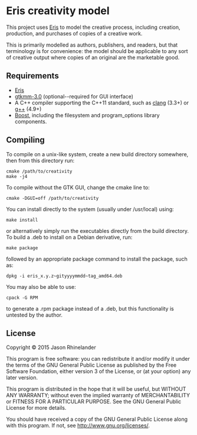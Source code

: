# Eris creativity model

This project uses [Eris](https://github.com/erisproject/eris) to model the
creative process, including creation, production, and purchases of copies of a
creative work.

This is primarily modelled as authors, publishers, and readers, but that
terminology is for convenience: the model should be applicable to any sort of
creative output where copies of an original are the marketable good.

## Requirements

- [Eris](https://github.com/erisproject/eris)
- [gtkmm-3.0](http://www.gtkmm.org) (optional--required for GUI interface)
- A C++ compiler supporting the C++11 standard, such as
  [clang](http://clang.llvm.org/) (3.3+) or [g++](https://gcc.gnu.org/) (4.9+)
- [Boost](http://www.boost.org), including the filesystem and program_options library components.

## Compiling

To compile on a unix-like system, create a new build directory somewhere, then
from this directory run:

    cmake /path/to/creativity
    make -j4

To compile without the GTK GUI, change the cmake line to:

    cmake -DGUI=off /path/to/creativity

You can install directly to the system (usually under /usr/local) using:

    make install

or alternatively simply run the executables directly from the build directory.
To build a .deb to install on a Debian derivative, run:

    make package

followed by an appropriate package command to install the package, such as:

    dpkg -i eris_x.y.z~gityyyymmdd~tag_amd64.deb

You may also be able to use:

    cpack -G RPM

to generate a .rpm package instead of a .deb, but this functionality is
untested by the author.

## License

Copyright © 2015 Jason Rhinelander

This program is free software: you can redistribute it and/or modify
it under the terms of the GNU General Public License as published by
the Free Software Foundation, either version 3 of the License, or
(at your option) any later version.

This program is distributed in the hope that it will be useful,
but WITHOUT ANY WARRANTY; without even the implied warranty of
MERCHANTABILITY or FITNESS FOR A PARTICULAR PURPOSE.  See the
GNU General Public License for more details.

You should have received a copy of the GNU General Public License
along with this program.  If not, see <http://www.gnu.org/licenses/>.
